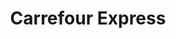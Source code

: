 ---
title: "Carrefour Express"
url: /madrid/carrefour-express-calle-de-san-bernardo/
shop: comodidad
---
